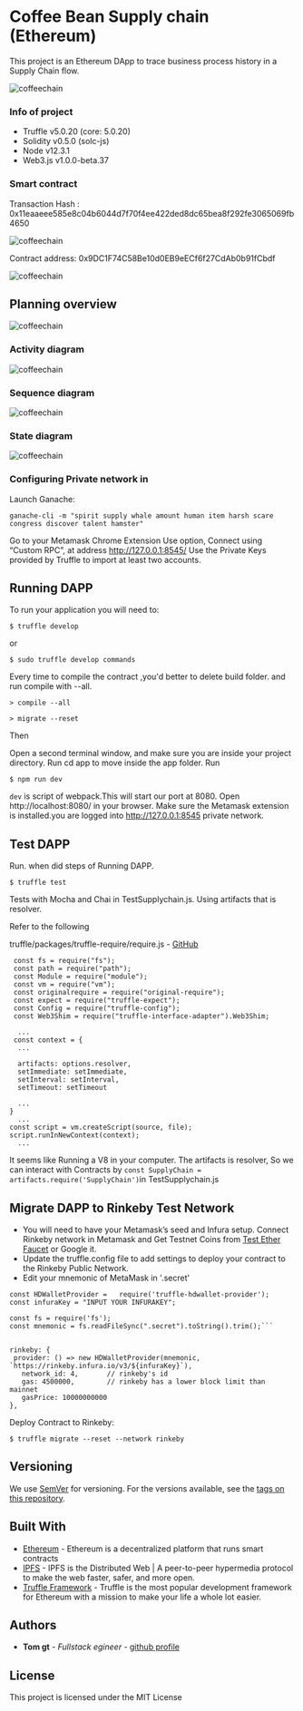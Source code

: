 # Coffee Bean Supply chain (Ethereum)

This project is an Ethereum DApp to trace business process history in a Supply Chain flow.

![coffeechain](img/coffeechain.png)


### Info of project

* Truffle v5.0.20 (core: 5.0.20)
* Solidity v0.5.0 (solc-js)
* Node v12.3.1
* Web3.js v1.0.0-beta.37

### Smart contract
Transaction Hash : 0x11eaaeee585e8c04b6044d7f70f4ee422ded8dc65bea8f292fe3065069fb4650

![coffeechain](img/txHash.png)

Contract address:  0x9DC1F74C58Be10d0EB9eECf6f27CdAb0b91fCbdf

![coffeechain](img/contractHash.png)

## Planning overview

![coffeechain](img/planningoverview.png)

### Activity diagram

![coffeechain](img/activityDiagram.png)

### Sequence diagram

![coffeechain](img/sequenceDiagram.png)

### State diagram

![coffeechain](img/stateDiagram.png)

### Configuring Private network in

Launch Ganache:

```
ganache-cli -m "spirit supply whale amount human item harsh scare congress discover talent hamster"
```

Go to your Metamask Chrome Extension
Use option, Connect using “Custom RPC”, at address http://127.0.0.1:8545/
Use the Private Keys provided by Truffle to import at least two accounts.


## Running DAPP

To run your application you will need to:

```
$ truffle develop
```
or
```
$ sudo truffle develop commands
```
Every time to compile the contract ,you'd better to delete build folder. and run compile with --all.
```
> compile --all
```
```
> migrate --reset
```

Then

Open a second terminal window, and make sure you are inside your project directory.
Run cd app to move inside the app folder.
Run

```
$ npm run dev
```
`dev` is script of webpack.This will start our port at 8080. Open http://localhost:8080/ in your browser. Make sure the Metamask extension is installed.you are logged into http://127.0.0.1:8545 private network.

## Test DAPP

Run. when did steps of Running DAPP.

```
$ truffle test
```

Tests with Mocha and Chai in TestSupplychain.js.  Using artifacts that is resolver.

Refer to the following

truffle/packages/truffle-require/require.js - [GitHub](https://github.com/tomgtbst/truffle/blob/develop/packages/truffle-require/require.js)

```
 const fs = require("fs");
 const path = require("path");
 const Module = require("module");
 const vm = require("vm");
 const originalrequire = require("original-require");
 const expect = require("truffle-expect");
 const Config = require("truffle-config");
 const Web3Shim = require("truffle-interface-adapter").Web3Shim;

  ...
 const context = {
  ...

  artifacts: options.resolver,
  setImmediate: setImmediate,
  setInterval: setInterval,
  setTimeout: setTimeout

  ...
}
  ...
const script = vm.createScript(source, file);
script.runInNewContext(context);
  ...
```  

It seems like Running a V8 in your computer. The artifacts is resolver, So we can interact with Contracts by ```const SupplyChain = artifacts.require('SupplyChain')```in TestSupplychain.js

## Migrate DAPP to Rinkeby Test Network

 * You will need to have your Metamask’s seed and Infura setup. Connect Rinkeby network in Metamask and Get Testnet Coins from [Test Ether Faucet](https://faucet.rinkeby.io/) or Google it.
 * Update the truffle.config file to add settings to deploy your contract to the Rinkeby Public Network.
 * Edit your mnemonic of MetaMask in '.secret'


 ```
 const HDWalletProvider =   require('truffle-hdwallet-provider');
 const infuraKey = "INPUT YOUR INFURAKEY";

 const fs = require('fs');
 const mnemonic = fs.readFileSync(".secret").toString().trim();```


 rinkeby: {
  provider: () => new HDWalletProvider(mnemonic, `https://rinkeby.infura.io/v3/${infuraKey}`),
    network_id: 4,       // rinkeby's id
    gas: 4500000,        // rinkeby has a lower block limit than mainnet
    gasPrice: 10000000000
},
```

Deploy Contract to Rinkeby:

```
$ truffle migrate --reset --network rinkeby
```


## Versioning

We use [SemVer](http://semver.org/) for versioning. For the versions available, see the [tags on this repository](https://github.com/your/project/tags).

## Built With

* [Ethereum](https://www.ethereum.org/) - Ethereum is a decentralized platform that runs smart contracts
* [IPFS](https://ipfs.io/) - IPFS is the Distributed Web | A peer-to-peer hypermedia protocol
to make the web faster, safer, and more open.
* [Truffle Framework](http://truffleframework.com/) - Truffle is the most popular development framework for Ethereum with a mission to make your life a whole lot easier.

## Authors

* **Tom gt** - *Fullstack egineer* - [github profile](https://github.com/tomgtbst)

## License

This project is licensed under the MIT License
